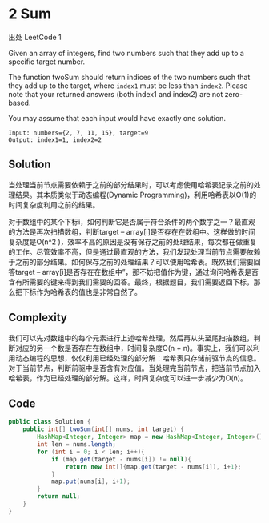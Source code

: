 # 2 Sum

出处 LeetCode 1

Given an array of integers, find two numbers such that they add up to a specific target number.

The function twoSum should return indices of the two numbers such that they add up to the target, where `index1` must be less than `index2`. Please note that your returned answers (both index1 and index2) are not zero-based.

You may assume that each input would have exactly one solution.

    Input: numbers={2, 7, 11, 15}, target=9
    Output: index1=1, index2=2

## Solution

当处理当前节点需要依赖于之前的部分结果时，可以考虑使用哈希表记录之前的处理结果。其本质类似于动态编程(Dynamic Programming)，利用哈希表以O(1)的时间复杂度利用之前的结果。

对于数组中的某个下标i，如何判断它是否属于符合条件的两个数字之一？最直观的方法是再次扫描数组，判断target – array[i]是否存在在数组中。这样做的时间复杂度是O(n^2 )，效率不高的原因是没有保存之前的处理结果，每次都在做重复的工作。尽管效率不高，但是通过最直观的方法，我们发现处理当前节点需要依赖于之前的部分结果。如何保存之前的处理结果？可以使用哈希表。既然我们需要回答target – array[i]是否存在在数组中”，那不妨把值作为键，通过询问哈希表是否含有所需要的键来得到我们需要的回答。最终，根据题目，我们需要返回下标，那么把下标作为哈希表的值也是非常自然了。

## Complexity 

我们可以先对数组中的每个元素进行上述哈希处理，然后再从头至尾扫描数组，判断对应的另一个数是否存在在数组中，时间复杂度O(n + n)。事实上，我们可以利用动态编程的思想，仅仅利用已经处理的部分解：哈希表只存储前驱节点的信息。对于当前节点，判断前驱中是否含有对应值。当处理完当前节点，把当前节点加入哈希表，作为已经处理的部分解。这样，时间复杂度可以进一步减少为O(n)。

## Code

```java
public class Solution {
    public int[] twoSum(int[] nums, int target) {
        HashMap<Integer, Integer> map = new HashMap<Integer, Integer>();
        int len = nums.length;
        for (int i = 0; i < len; i++){
            if (map.get(target - nums[i]) != null){
                return new int[]{map.get(target - nums[i]), i+1};
            } 
            map.put(nums[i], i+1);
        }
        return null;
    }
}
```

